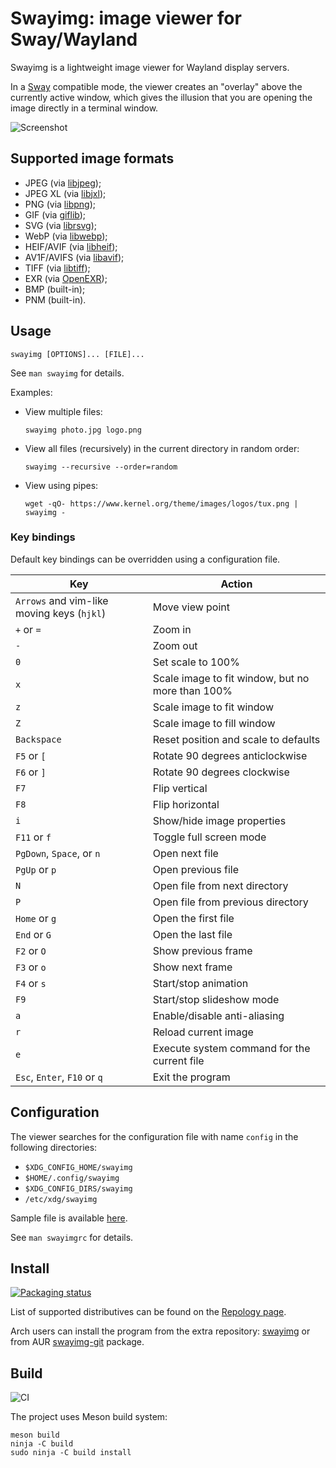 # Swayimg: image viewer for Sway/Wayland

Swayimg is a lightweight image viewer for Wayland display servers.

In a [Sway](https://swaywm.org) compatible mode, the viewer creates an "overlay"
above the currently active window, which gives the illusion that you are opening
the image directly in a terminal window.

![Screenshot](https://raw.githubusercontent.com/artemsen/swayimg/master/.github/screenshot.png)

## Supported image formats

- JPEG (via [libjpeg](http://libjpeg.sourceforge.net));
- JPEG XL (via [libjxl](https://github.com/libjxl/libjxl));
- PNG (via [libpng](http://www.libpng.org));
- GIF (via [giflib](http://giflib.sourceforge.net));
- SVG (via [librsvg](https://gitlab.gnome.org/GNOME/librsvg));
- WebP (via [libwebp](https://chromium.googlesource.com/webm/libwebp));
- HEIF/AVIF (via [libheif](https://github.com/strukturag/libheif));
- AV1F/AVIFS (via [libavif](https://github.com/AOMediaCodec/libavif));
- TIFF (via [libtiff](https://libtiff.gitlab.io/libtiff));
- EXR (via [OpenEXR](https://openexr.com));
- BMP (built-in);
- PNM (built-in).

## Usage

`swayimg [OPTIONS]... [FILE]...`

See `man swayimg` for details.

Examples:
- View multiple files:
  ```
  swayimg photo.jpg logo.png
  ```
- View all files (recursively) in the current directory in random order:
  ```
  swayimg --recursive --order=random
  ```
- View using pipes:
  ```
  wget -qO- https://www.kernel.org/theme/images/logos/tux.png | swayimg -
  ```

### Key bindings

Default key bindings can be overridden using a configuration file.

| Key | Action |
| --- | ------ |
| `Arrows` and vim-like moving keys (`hjkl`) | Move view point |
| `+` or `=`                   | Zoom in |
| `-`                          | Zoom out |
| `0`                          | Set scale to 100% |
| `x`                          | Scale image to fit window, but no more than 100% |
| `z`                          | Scale image to fit window |
| `Z`                          | Scale image to fill window |
| `Backspace`                  | Reset position and scale to defaults |
| `F5` or `[`                  | Rotate 90 degrees anticlockwise |
| `F6` or `]`                  | Rotate 90 degrees clockwise |
| `F7`                         | Flip vertical |
| `F8`                         | Flip horizontal |
| `i`                          | Show/hide image properties |
| `F11` or `f`                 | Toggle full screen mode |
| `PgDown`, `Space`, or `n`    | Open next file |
| `PgUp` or `p`                | Open previous file |
| `N`                          | Open file from next directory |
| `P`                          | Open file from previous directory |
| `Home` or `g`                | Open the first file |
| `End` or `G`                 | Open the last file |
| `F2` or `O`                  | Show previous frame |
| `F3` or `o`                  | Show next frame |
| `F4` or `s`                  | Start/stop animation |
| `F9`                         | Start/stop slideshow mode |
| `a`                          | Enable/disable anti-aliasing |
| `r`                          | Reload current image |
| `e`                          | Execute system command for the current file |
| `Esc`, `Enter`, `F10` or `q` | Exit the program |

## Configuration

The viewer searches for the configuration file with name `config` in the
following directories:
- `$XDG_CONFIG_HOME/swayimg`
- `$HOME/.config/swayimg`
- `$XDG_CONFIG_DIRS/swayimg`
- `/etc/xdg/swayimg`

Sample file is available [here](https://github.com/artemsen/swayimg/blob/master/extra/swayimgrc).

See `man swayimgrc` for details.

## Install

[![Packaging status](https://repology.org/badge/tiny-repos/swayimg.svg)](https://repology.org/project/swayimg/versions)

List of supported distributives can be found on the [Repology page](https://repology.org/project/swayimg/versions).

Arch users can install the program from the extra repository: [swayimg](https://archlinux.org/packages/extra/x86_64/swayimg) or from AUR [swayimg-git](https://aur.archlinux.org/packages/swayimg-git) package.

## Build

![CI](https://github.com/artemsen/swayimg/workflows/CI/badge.svg)

The project uses Meson build system:
```
meson build
ninja -C build
sudo ninja -C build install
```
